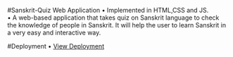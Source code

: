 #Sanskrit-Quiz Web Application
• Implemented in HTML,CSS and JS.  
• A web-based application that takes quiz on Sanskrit language to check the knowledge of people in Sanskrit. It will help the user to learn Sanskrit in a very easy and interactive way.

#Deployment
• [View Deployment](https://aayush-bachwana-25.github.io/SanskritQuiz.github.io/)
